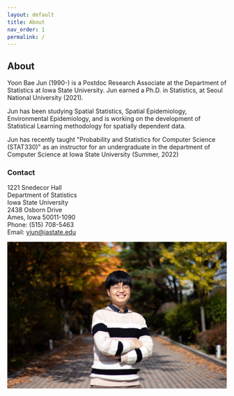 ```yaml
---
layout: default
title: About
nav_order: 1
permalink: /
---
```


## About

<!-- ![](main_profile.png) -->

Yoon Bae Jun (1990-) is a Postdoc Research Associate at the Department of Statistics at Iowa State University. Jun earned a Ph.D. in Statistics, at Seoul National University (2021).

Jun has been studying Spatial Statistics, Spatial Epidemiology, Environmental Epidemiology, and is working on the development of Statistical Learning methodology for spatially dependent data.

Jun has recently taught "Probability and Statistics for Computer Science (STAT330)" as an instructor for an undergraduate in the department of Computer Science at Iowa State University (Summer, 2022)


### Contact

1221 Snedecor Hall \
Department of Statistics\
Iowa State University\
2438 Osborn Drive\
Ames, Iowa 50011-1090\
Phone: (515) 708-5463\
Email: yjun@iastate.edu

![](me.jpeg)
